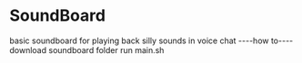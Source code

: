 # SoundBoard
basic soundboard for playing back silly sounds in voice chat
----how to----
download soundboard folder
run main.sh
